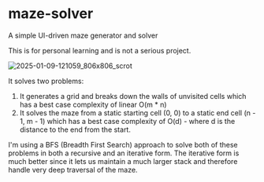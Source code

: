 # maze-solver

A simple UI-driven maze generator and solver

This is for personal learning and is not a serious project.

![2025-01-09-121059_806x806_scrot](https://github.com/user-attachments/assets/f050097d-77ad-40a6-9dd6-82a3b80f3ada)

It solves two problems:

1. It generates a grid and breaks down the walls of unvisited cells which has a best case complexity of linear O(m * n)
2. It solves the maze from a static starting cell (0, 0) to a static end cell (n - 1, m - 1) which has a best case complexity of O(d) - where d is the distance to the end from the start.

I'm using a BFS (Breadth First Search) approach to solve both of these problems in both a recursive and an iterative form. The iterative form is much better since it lets us maintain a much larger stack and therefore handle very deep traversal of the maze.
